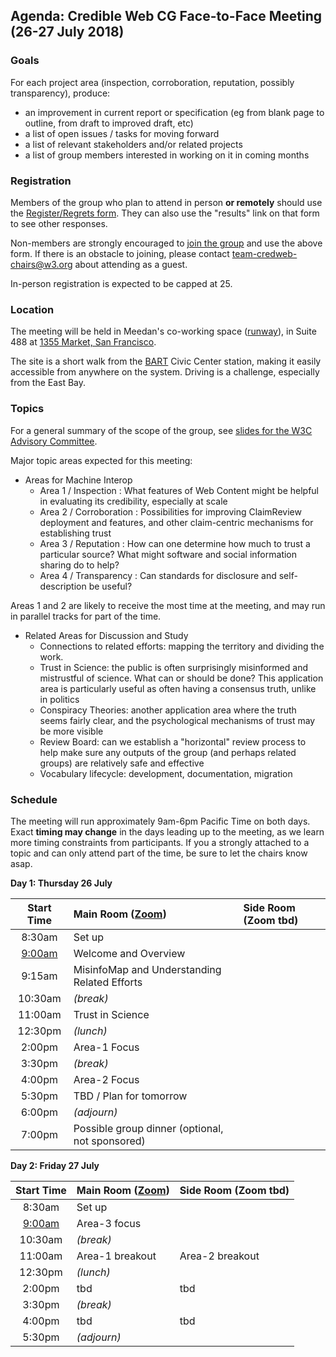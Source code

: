 ## Agenda: Credible Web CG Face-to-Face Meeting (26-27 July 2018)

### Goals

For each project area (inspection, corroboration, reputation, possibly transparency), produce:
* an improvement in current report or specification (eg from blank page to outline, from draft to improved draft, etc)
* a list of open issues / tasks for moving forward
* a list of relevant stakeholders and/or related projects
* a list of group members interested in working on it in coming months

### Registration

Members of the group who plan to attend in person **or remotely** should use the [Register/Regrets form](https://www.w3.org/2002/09/wbs/103073/credweb-f2f2/).  They can also use the "results" link on that form to see other responses.

Non-members are strongly encouraged to [join the group](https://www.w3.org/community/wp-login.php?redirect_to=%2Fcommunity%2Fcredibility%2Fjoin) and use the above form.  If there is an obstacle to joining, please contact team-credweb-chairs@w3.org about attending as a guest.

In-person registration is expected to be capped at 25.

### Location

The meeting will be held in Meedan's co-working space ([runway](http://www.runway.is/)), in Suite 488 at [1355 Market, San Francisco](https://www.google.com/maps/place/Market+Square,+1355+Market+St,+San+Francisco,+CA+94103/@37.7768337,-122.4185642,17z/).

The site is a short walk from the [BART](https://www.bart.gov/) Civic Center station, making it easily accessible from anywhere on the system.  Driving is a challenge, especially from the East Bay.

### Topics

For a general summary of the scope of the group, see [slides for the W3C Advisory Committee](http://hawke.org/talk-ac-2018/).

Major topic areas expected for this meeting:

* Areas for Machine Interop
    * Area 1 / Inspection : What features of Web Content might be helpful in evaluating its credibility, especially at scale
    * Area 2 / Corroboration : Possibilities for improving ClaimReview deployment and features, and other claim-centric mechanisms for establishing trust
    * Area 3 / Reputation : How can one determine how much to trust a particular source?  What might software and social information sharing do to help?
    * Area 4 / Transparency : Can standards for disclosure and self-description be useful?

Areas 1 and 2 are likely to receive the most time at the meeting, and may run in parallel tracks for part of the time.

* Related Areas for Discussion and Study
    * Connections to related efforts: mapping the territory and dividing the work.
    * Trust in Science: the public is often surprisingly misinformed and mistrustful of science.  What can or should be done?  This application area is particularly useful as often having a consensus truth, unlike in politics
    * Conspiracy Theories: another application area where the truth seems fairly clear, and the psychological mechanisms of trust may be more visible   
    * Review Board: can we establish a "horizontal" review process to help make sure any outputs of the group (and perhaps related groups) are relatively safe and effective 
    * Vocabulary lifecycle: development, documentation, migration

### Schedule

The meeting will run approximately 9am-6pm Pacific Time on both days.
Exact **timing may change** in the days leading up to the meeting, as
we learn more timing constraints from participants. If you a strongly
attached to a topic and can only attend part of the time, be sure to
let the chairs know asap.

**Day 1: Thursday 26 July**

Start Time | Main Room ([Zoom](https://zoom.us/j/988170706)) | Side Room (Zoom tbd)
:---: | :--- | :---
8:30am | Set up
[9:00am](https://www.timeanddate.com/worldclock/fixedtime.html?iso=20180726T09&p1=224) | Welcome and Overview
9:15am | MisinfoMap and Understanding Related Efforts
10:30am | _(break)_
11:00am | Trust in Science
12:30pm | _(lunch)_
2:00pm | Area-1 Focus
3:30pm | _(break)_
4:00pm | Area-2 Focus
5:30pm | TBD / Plan for tomorrow
6:00pm | _(adjourn)_
7:00pm | Possible group dinner (optional, not sponsored)

**Day 2: Friday 27 July**

Start Time | Main Room ([Zoom](https://zoom.us/j/988170706)) | Side Room (Zoom tbd)
:---: | :--- | :---
8:30am | Set up
[9:00am](https://www.timeanddate.com/worldclock/fixedtime.html?iso=20180726T09&p1=224) | Area-3 focus
10:30am | _(break)_
11:00am | Area-1 breakout | Area-2 breakout
12:30pm | _(lunch)_
2:00pm | tbd | tbd
3:30pm | _(break)_
4:00pm | tbd | tbd
5:30pm | _(adjourn)_

